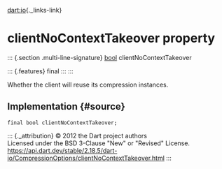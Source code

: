 [dart:io](../../dart-io/dart-io-library){._links-link}

clientNoContextTakeover property
================================

::: {.section .multi-line-signature}
[bool](../../dart-core/bool-class) clientNoContextTakeover

::: {.features}
final
:::
:::

Whether the client will reuse its compression instances.

Implementation {#source}
--------------

``` {.language-dart data-language="dart"}
final bool clientNoContextTakeover;
```

::: {._attribution}
© 2012 the Dart project authors\
Licensed under the BSD 3-Clause \"New\" or \"Revised\" License.\
<https://api.dart.dev/stable/2.18.5/dart-io/CompressionOptions/clientNoContextTakeover.html>
:::
